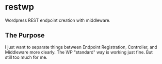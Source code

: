 # restwp
Wordpress REST endpoint creation with middleware.

<h2>The Purpose</h2>
<p>
I just want to separate things between Endpoint Registration, Controller, and Middleware more clearly. The WP "standard" way is working just fine. But still too much for me.
</p>

